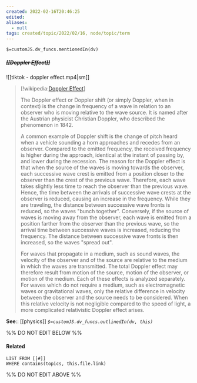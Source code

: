 ```yaml
---
created: 2022-02-16T20:46:25 
edited: 
aliases:
  - null
tags: created/topic/2022/02/16, node/topic/term
---
```

`$=customJS.dv_funcs.mentionedIn(dv)`

##### <s class="topic-title">[[Doppler Effect]]</s>

![[tiktok - doppler effect.mp4|sm]]

> [!wikipedia:[Doppler Effect](https://en.wikipedia.org/wiki/Doppler%20effect)]
> 
> The Doppler effect or Doppler shift (or simply Doppler, when in context) is the change in frequency of a wave in relation to an observer who is moving relative to the wave source. It is named after the Austrian physicist Christian Doppler, who described the phenomenon in 1842.
> 
> A common example of Doppler shift is the change of pitch heard when a vehicle sounding a horn approaches and recedes from an observer. Compared to the emitted frequency, the received frequency is higher during the approach, identical at the instant of passing by, and lower during the recession. The reason for the Doppler effect is that when the source of the waves is moving towards the observer, each successive wave crest is emitted from a position closer to the observer than the crest of the previous wave.  Therefore, each wave takes slightly less time to reach the observer than the previous wave. Hence, the time between the arrivals of successive wave crests at the observer is reduced, causing an increase in the frequency. While they are traveling, the distance between successive wave fronts is reduced, so the waves "bunch together".  Conversely, if the source of waves is moving away from the observer, each wave is emitted from a position farther from the observer than the previous wave, so the arrival time between successive waves is increased, reducing the frequency. The distance between successive wave fronts is then increased, so the waves "spread out".
> 
> For waves that propagate in a medium, such as sound waves, the velocity of the observer and of the source are relative to the medium in which the waves are transmitted. The total Doppler effect may therefore result from motion of the source, motion of the observer, or motion of the medium. Each of these effects is analyzed separately. For waves which do not require a medium, such as electromagnetic waves or gravitational waves, only the relative difference in velocity between the observer and the source needs to be considered. When this relative velocity is not negligible compared to the speed of light, a more complicated relativistic Doppler effect arises.
>


**See**:: [[physics]]
*`$=customJS.dv_funcs.outlinedIn(dv, this)`*

%% DO NOT EDIT BELOW %%

#### Related 

```dataview
LIST FROM [[#]]
WHERE contains(topics, this.file.link)
```
%% DO NOT EDIT ABOVE %%
